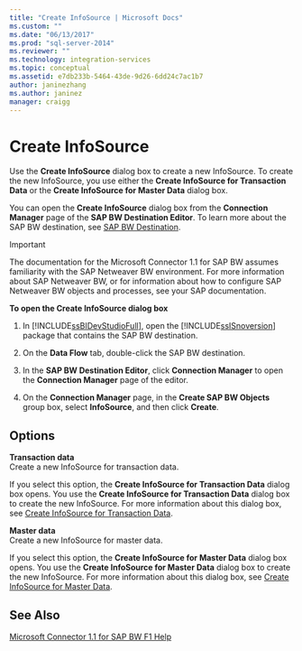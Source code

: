 ```yaml
---
title: "Create InfoSource | Microsoft Docs"
ms.custom: ""
ms.date: "06/13/2017"
ms.prod: "sql-server-2014"
ms.reviewer: ""
ms.technology: integration-services
ms.topic: conceptual
ms.assetid: e7db233b-5464-43de-9d26-6dd24c7ac1b7
author: janinezhang
ms.author: janinez
manager: craigg
---
```

# Create InfoSource
  Use the **Create InfoSource** dialog box to create a new InfoSource. To create the new InfoSource, you use either the **Create InfoSource for Transaction Data** or the **Create InfoSource for Master Data** dialog box.  
  
 You can open the **Create InfoSource** dialog box from the **Connection Manager** page of the **SAP BW Destination Editor**. To learn more about the SAP BW destination, see [SAP BW Destination](sap-bw-destination.md).  
  
> [!IMPORTANT]  
>  The documentation for the Microsoft Connector 1.1 for SAP BW assumes familiarity with the SAP Netweaver BW environment. For more information about SAP Netweaver BW, or for information about how to configure SAP Netweaver BW objects and processes, see your SAP documentation.  
  
 **To open the Create InfoSource dialog box**  
  
1.  In [!INCLUDE[ssBIDevStudioFull](../../includes/ssbidevstudiofull-md.md)], open the [!INCLUDE[ssISnoversion](../../includes/ssisnoversion-md.md)] package that contains the SAP BW destination.  
  
2.  On the **Data Flow** tab, double-click the SAP BW destination.  
  
3.  In the **SAP BW Destination Editor**, click **Connection Manager** to open the **Connection Manager** page of the editor.  
  
4.  On the **Connection Manager** page, in the **Create SAP BW Objects** group box, select **InfoSource**, and then click **Create**.  
  
## Options  
 **Transaction data**  
 Create a new InfoSource for transaction data.  
  
 If you select this option, the **Create InfoSource for Transaction Data** dialog box opens. You use the **Create InfoSource for Transaction Data** dialog box to create the new InfoSource. For more information about this dialog box, see [Create InfoSource for Transaction Data](create-infosource-for-transaction-data.md).  
  
 **Master data**  
 Create a new InfoSource for master data.  
  
 If you select this option, the **Create InfoSource for Master Data** dialog box opens. You use the **Create InfoSource for Master Data** dialog box to create the new InfoSource. For more information about this dialog box, see [Create InfoSource for Master Data](create-infosource-for-master-data.md).  
  
## See Also  
 [Microsoft Connector 1.1 for SAP BW F1 Help](../microsoft-connector-for-sap-bw-f1-help.md)  
  
  
